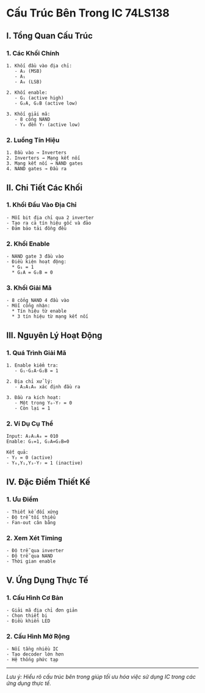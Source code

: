 # Cấu Trúc Bên Trong IC 74LS138

## I. Tổng Quan Cấu Trúc

### 1. Các Khối Chính
```
1. Khối đầu vào địa chỉ:
   - A₂ (MSB)
   - A₁
   - A₀ (LSB)
   
2. Khối enable:
   - G₁ (active high)
   - G₂A, G₂B (active low)

3. Khối giải mã:
   - 8 cổng NAND 
   - Y₀ đến Y₇ (active low)
```

### 2. Luồng Tín Hiệu
```
1. Đầu vào → Inverters
2. Inverters → Mạng kết nối
3. Mạng kết nối → NAND gates
4. NAND gates → Đầu ra
```

## II. Chi Tiết Các Khối

### 1. Khối Đầu Vào Địa Chỉ
```
- Mỗi bit địa chỉ qua 2 inverter
- Tạo ra cả tín hiệu gốc và đảo
- Đảm bảo tải đồng đều
```

### 2. Khối Enable
```
- NAND gate 3 đầu vào
- Điều kiện hoạt động:
  * G₁ = 1
  * G₂A = G₂B = 0
```

### 3. Khối Giải Mã
```
- 8 cổng NAND 4 đầu vào
- Mỗi cổng nhận:
  * Tín hiệu từ enable
  * 3 tín hiệu từ mạng kết nối
```

## III. Nguyên Lý Hoạt Động

### 1. Quá Trình Giải Mã
```
1. Enable kiểm tra:
   - G₁·G₂A·G₂B = 1
   
2. Địa chỉ xử lý:
   - A₂A₁A₀ xác định đầu ra
   
3. Đầu ra kích hoạt:
   - Một trong Y₀-Y₇ = 0
   - Còn lại = 1
```

### 2. Ví Dụ Cụ Thể
```
Input: A₂A₁A₀ = 010
Enable: G₁=1, G₂A=G₂B=0

Kết quả:
- Y₂ = 0 (active)
- Y₀,Y₁,Y₃-Y₇ = 1 (inactive)
```

## IV. Đặc Điểm Thiết Kế

### 1. Ưu Điểm
```
- Thiết kế đối xứng
- Độ trễ tối thiểu
- Fan-out cân bằng
```

### 2. Xem Xét Timing
```
- Độ trễ qua inverter
- Độ trễ qua NAND
- Thời gian enable
```

## V. Ứng Dụng Thực Tế

### 1. Cấu Hình Cơ Bản
```
- Giải mã địa chỉ đơn giản
- Chọn thiết bị
- Điều khiển LED
```

### 2. Cấu Hình Mở Rộng
```
- Nối tầng nhiều IC
- Tạo decoder lớn hơn
- Hệ thống phức tạp
```

---
*Lưu ý: Hiểu rõ cấu trúc bên trong giúp tối ưu hóa việc sử dụng IC trong các ứng dụng thực tế.*